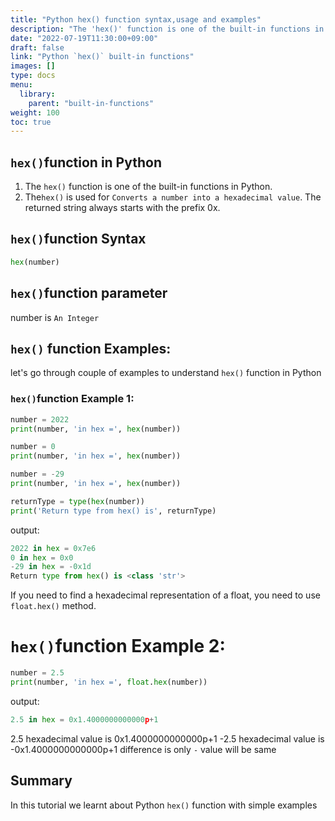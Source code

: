 ```yaml
---
title: "Python hex() function syntax,usage and examples"
description: "The 'hex()' function is one of the built-in functions in Python"
date: "2022-07-19T11:30:00+09:00"
draft: false
link: "Python `hex()` built-in functions"
images: []
type: docs
menu:
  library:
    parent: "built-in-functions"
weight: 100
toc: true
---
```


## `hex()`function in Python

1. The `hex()` function is one of the built-in functions in Python.
2. The`hex()` is used for	`Converts a number into a hexadecimal value`.
The returned string always starts with the prefix 0x.

## `hex()`function Syntax

```Python
hex(number)
```
## `hex()`function parameter

number is `An Integer`

## `hex()` function Examples:

let's go through couple of examples to understand `hex()` function in Python

### `hex()`function Example 1:

```Python
number = 2022
print(number, 'in hex =', hex(number))

number = 0
print(number, 'in hex =', hex(number))

number = -29
print(number, 'in hex =', hex(number))

returnType = type(hex(number))
print('Return type from hex() is', returnType)
```
output:

```Python
2022 in hex = 0x7e6
0 in hex = 0x0
-29 in hex = -0x1d
Return type from hex() is <class 'str'>
```
If you need to find a hexadecimal representation of a float, you need to use `float.hex()` method.

# `hex()`function Example 2:

```Python
number = 2.5
print(number, 'in hex =', float.hex(number))
```
output:

```Python
2.5 in hex = 0x1.4000000000000p+1
```
2.5 hexadecimal value is 0x1.4000000000000p+1
-2.5 hexadecimal value is -0x1.4000000000000p+1 difference is only `-` value will be same 

## Summary
In this tutorial we learnt about Python `hex()` function with simple examples

